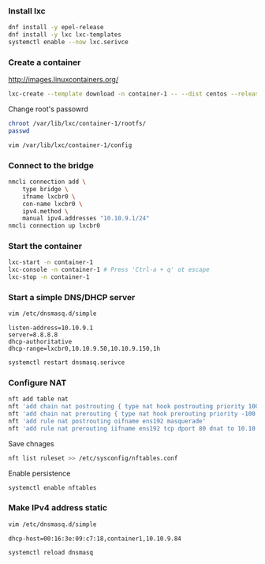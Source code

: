 ### Install lxc

```bash
dnf install -y epel-release
dnf install -y lxc lxc-templates
systemctl enable --now lxc.serivce
```

### Create a container

http://images.linuxcontainers.org/

```bash
lxc-create --template download -n container-1 -- --dist centos --release 8-Stream --arch amd64 --keyserver hkp://keyserver.ubuntu.com
```
Change root's passowrd

```bash
chroot /var/lib/lxc/container-1/rootfs/
passwd
```

```bash
vim /var/lib/lxc/container-1/config
```

### Connect to the bridge

```bash
nmcli connection add \
	type bridge \
	ifname lxcbr0 \
	con-name lxcbr0 \
	ipv4.method \
	manual ipv4.addresses "10.10.9.1/24"
nmcli connection up lxcbr0
```

### Start the container
```bash
lxc-start -n container-1
lxc-console -n container-1 # Press 'Ctrl-a + q' ot escape
lxc-stop -n container-1
```

### Start a simple DNS/DHCP server
```bash
vim /etc/dnsmasq.d/simple
```
```
listen-address=10.10.9.1
server=8.8.8.8
dhcp-authoritative
dhcp-range=lxcbr0,10.10.9.50,10.10.9.150,1h
```
```bash
systemctl restart dnsmasq.serivce
```

### Configure NAT

```bash
nft add table nat
nft 'add chain nat postrouting { type nat hook postrouting priority 100 ; }'
nft 'add chain nat prerouting { type nat hook prerouting priority -100 ; }'
nft 'add rule nat postrouting oifname ens192 masquerade'
nft 'add rule nat prerouting iifname ens192 tcp dport 80 dnat to 10.10.10.84:8000'
```
Save chnages
```bash
nft list ruleset >> /etc/sysconfig/nftables.conf
```
Enable persistence
```bash
systemctl enable nftables
```

### Make IPv4 address static
```bash
vim /etc/dnsmasq.d/simple
```
```
dhcp-host=00:16:3e:09:c7:18,container1,10.10.9.84
```
```bash
systemctl reload dnsmasq
```